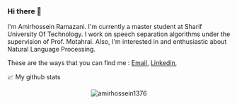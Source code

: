 ### Hi there 👋

I'm Amirhossein Ramazani. I'm currently a master student at Sharif University Of Technology. I work on speech separation algorithms under the supervision of Prof. Motahrai. Also, I'm interested in and enthusiastic about Natural Language Processing.

These are the ways that you can find me : [Email](mailto:ramazani.amirhossein@gmail.com), [Linkedin](https://www.linkedin.com/in/amirhossein-ramazani/),

📈 My github stats

<p align="center"> <img src="https://github-readme-stats.vercel.app/api?username=amirhossein1376&show_icons=true&theme=gotham" alt="amirhossein1376" />